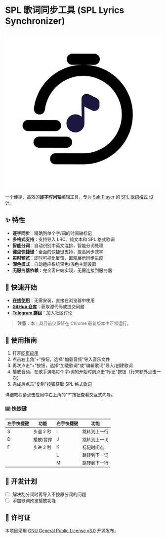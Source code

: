 # SPL 歌词同步工具 (SPL Lyrics Synchronizer)  
  
![Icon](./favicon.png)  
  
一个便捷、高效的**逐字时间轴**编辑工具，专为 [Salt Player](https://github.com/Moriafly/SaltPlayerSource) 的 [SPL 歌词格式](https://moriafly.com/standards/spl.html) 设计。  
  
## ✨ 特性  
  
- **逐字同步**：精确到单个字/词的时间轴标记  
- **多格式支持**：支持导入 LRC、纯文本和 SPL 格式歌词  
- **智能分词**：自动识别中英文混排，智能分词处理  
- **键盘快捷键**：全面的快捷键支持，提高同步效率  
- **实时预览**：即时可视化反馈，直观展示同步进度  
- **深色模式**：自动适应系统深色/浅色主题设置  
- **无服务器依赖**：完全客户端实现，无需连接到服务器  
  
## 🚀 快速开始  
  
- **[在线使用](https://spl-syncer.ryanyuan.top/)**：无需安装，直接在浏览器中使用  
- **[GitHub 仓库](https://github.com/Tseshongfeeshur/SPL-syncer/)**：获取源代码或提交问题  
- **[Telegram 群组](https://t.me/+J-duJdQv1GAzYjE1)**：加入社区讨论  
  
> **注意**：本工具目前仅保证在 Chrome 最新版本中正常运行。  
  
## 📖 使用指南  
  
1. 打开[网页应用](https://spl-syncer.ryanyuan.top/)
2. 点击右上角"+"按钮，选择"加载音频"导入音乐文件
3. 再次点击"+"按钮，选择"加载歌词"或"编辑歌词"导入/创建歌词
4. 播放音频，在歌手演唱每个字/词的开始时刻点击"标记"按钮（行末额外点击一次）
5. 完成后点击"复制"按钮获取 SPL 格式歌词

详细教程请点击应用中右上角的"?"按钮查看交互式向导。

### ⌨️ 快捷键

| 左手快捷键 | 功能 | 右手快捷键 | 功能 |
|---------|------|---------|------|
| S | 步退 2 秒 | I | 跳转到上一行 |
| D | 播放/暂停 | J | 跳转到上一词 |
| F | 步进 2 秒 | K | 标记时间点 |
|   |        | L | 跳转到下一词 |
|   |        | M | 跳转到下一行 |

## 🔧 开发计划

- [ ] 解决乱分词时再导入不按原分词的问题
- [ ] 添加歌词预览播放功能

## 📄 许可证

本项目采用 [GNU General Public License v3.0](./LICENSE) 开源发布。